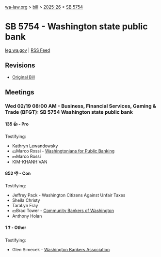 [wa-law.org](/) > [bill](/bill/) > [2025-26](/bill/2025-26/) > [SB 5754](/bill/2025-26/sb/5754/)

# SB 5754 - Washington state public bank
[leg.wa.gov](https://app.leg.wa.gov/billsummary?BillNumber=5754&Year=2025&Initiative=false) | [RSS Feed](./rss.xml)

## Revisions
* [Original Bill](1/)

## Meetings
### Wed 02/19 08:00 AM - Business, Financial Services, Gaming & Trade (BFGT): SB 5754 Washington state public bank
#### 135 👍 - Pro
Testifying:
* Kathryn Lewandowsky
* 💵Marco Rossi - [Washingtonians for Public Banking](/org/washingtonians_for_public_banking/)
* 💵Marco Rossi
* KIM-KHANH VAN

#### 852 👎 - Con
Testifying:
* Jeffrey Pack - Washington Citizens Against Unfair Taxes
* Sheila Christy
* TaraLyn Fray
* 💵Brad Tower - [Community Bankers of Washington](/org/community_bankers_of_washington/)
* Anthony Holan

#### 1 ❓ - Other
Testifying:
* Glen Simecek - [Washington Bankers Association](/org/washington_bankers_association/)
